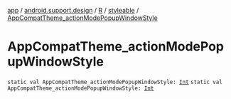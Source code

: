 [app](../../../index.md) / [android.support.design](../../index.md) / [R](../index.md) / [styleable](index.md) / [AppCompatTheme_actionModePopupWindowStyle](./-app-compat-theme_action-mode-popup-window-style.md)

# AppCompatTheme_actionModePopupWindowStyle

`static val AppCompatTheme_actionModePopupWindowStyle: `[`Int`](https://kotlinlang.org/api/latest/jvm/stdlib/kotlin/-int/index.html)
`static val AppCompatTheme_actionModePopupWindowStyle: `[`Int`](https://kotlinlang.org/api/latest/jvm/stdlib/kotlin/-int/index.html)